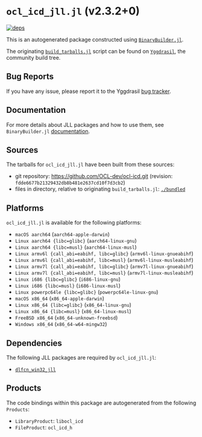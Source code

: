 # `ocl_icd_jll.jl` (v2.3.2+0)

[![deps](https://juliahub.com/docs/ocl_icd_jll/deps.svg)](https://juliahub.com/ui/Packages/General/ocl_icd_jll/)

This is an autogenerated package constructed using [`BinaryBuilder.jl`](https://github.com/JuliaPackaging/BinaryBuilder.jl).

The originating [`build_tarballs.jl`](https://github.com/JuliaPackaging/Yggdrasil/blob/dff058f3048815b8deb61e336ff656151a5e8618/O/ocl_icd/build_tarballs.jl) script can be found on [`Yggdrasil`](https://github.com/JuliaPackaging/Yggdrasil/), the community build tree.

## Bug Reports

If you have any issue, please report it to the Yggdrasil [bug tracker](https://github.com/JuliaPackaging/Yggdrasil/issues).

## Documentation

For more details about JLL packages and how to use them, see `BinaryBuilder.jl` [documentation](https://docs.binarybuilder.org/stable/jll/).

## Sources

The tarballs for `ocl_icd_jll.jl` have been built from these sources:

* git repository: https://github.com/OCL-dev/ocl-icd.git (revision: `fdde6677b21329432db8b481e2637cd10f7d3cb2`)
* files in directory, relative to originating `build_tarballs.jl`: [`./bundled`](https://github.com/JuliaPackaging/Yggdrasil/tree/dff058f3048815b8deb61e336ff656151a5e8618/O/ocl_icd/bundled)

## Platforms

`ocl_icd_jll.jl` is available for the following platforms:

* `macOS aarch64` (`aarch64-apple-darwin`)
* `Linux aarch64 {libc=glibc}` (`aarch64-linux-gnu`)
* `Linux aarch64 {libc=musl}` (`aarch64-linux-musl`)
* `Linux armv6l {call_abi=eabihf, libc=glibc}` (`armv6l-linux-gnueabihf`)
* `Linux armv6l {call_abi=eabihf, libc=musl}` (`armv6l-linux-musleabihf`)
* `Linux armv7l {call_abi=eabihf, libc=glibc}` (`armv7l-linux-gnueabihf`)
* `Linux armv7l {call_abi=eabihf, libc=musl}` (`armv7l-linux-musleabihf`)
* `Linux i686 {libc=glibc}` (`i686-linux-gnu`)
* `Linux i686 {libc=musl}` (`i686-linux-musl`)
* `Linux powerpc64le {libc=glibc}` (`powerpc64le-linux-gnu`)
* `macOS x86_64` (`x86_64-apple-darwin`)
* `Linux x86_64 {libc=glibc}` (`x86_64-linux-gnu`)
* `Linux x86_64 {libc=musl}` (`x86_64-linux-musl`)
* `FreeBSD x86_64` (`x86_64-unknown-freebsd`)
* `Windows x86_64` (`x86_64-w64-mingw32`)

## Dependencies

The following JLL packages are required by `ocl_icd_jll.jl`:

* [`dlfcn_win32_jll`](https://github.com/JuliaBinaryWrappers/dlfcn_win32_jll.jl)

## Products

The code bindings within this package are autogenerated from the following `Products`:

* `LibraryProduct`: `libocl_icd`
* `FileProduct`: `ocl_icd_h`
